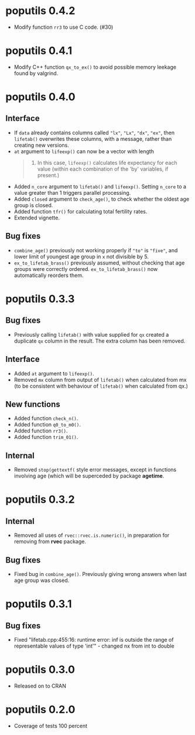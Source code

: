 
# poputils 0.4.2

* Modify function `rr3` to use C code. (#30)

# poputils 0.4.1

* Modify C++ function `qx_to_ex()` to avoid possible memory leekage
  found by valgrind.
  

# poputils 0.4.0

## Interface

* If `data` already contains columns called `"lx"`, `"Lx"`, `"dx"`,
  `"ex"`, then `lifetab()` overwrites these columns, with a message,
  rather than creating new versions.
* `at` argument to `lifeexp()` can now be a vector with length
  > 1. In this case, `lifeexp()` calculates life expectancy for each
  value (within each combination of the 'by' variables, if present.)
* Added `n_core` argument to `lifetab()` and `lifeexp()`. Setting
  `n_core` to a value greater than 1 triggers parallel processing.
* Added `closed` argument to `check_age()`, to check whether the
  oldest age group is closed.
* Added function `tfr()` for calculating total fertility rates.
* Extended vignette.


## Bug fixes

* `combine_age()` previously not working properly if `"to"` is
  `"five"`, and lower limit of youngest age group in `x` not divisible
  by 5.
* `ex_to_lifetab_brass()` previously assumed, without checking that
  age groups were correctly ordered. `ex_to_lifetab_brass()` now
  automatically reorders them.


# poputils 0.3.3

## Bug fixes

* Previously calling `lifetab()` with value supplied for `qx` created
  a duplicate `qx` column in the result. The extra column has been
  removed.
  

## Interface

* Added `at` argument to `lifeexp()`.
* Removed `mx` column from output of `lifetab()` when calculated from
  mx (to be consistent with behaviour of `lifetab()` when calculated
  from qx.)


## New functions

* Added function `check_n()`.
* Added function `q0_to_m0()`.
* Added function `rr3()`.
* Added function `trim_01()`.


## Internal

* Removed `stop(gettextf(` style error messages, except in functions
  involving age (which will be superceded by package **agetime**.


# poputils 0.3.2

## Internal 

* Removed all uses of `rvec::rvec.is.numeric()`, in preparation for
  removing from **rvec** package.
  
## Bug fixes

* Fixed bug in `combine_age()`. Previously giving wrong answers when
  last age group was closed.

# poputils 0.3.1

## Bug fixes

* Fixed "lifetab.cpp:455:16: runtime error: inf is outside the
  range of representable values of type 'int'" - changed nx from int
  to double

# poputils 0.3.0

* Released on to CRAN

# poputils 0.2.0

* Coverage of tests 100 percent

